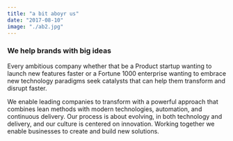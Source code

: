 ```yaml
---
title: "a bit aboyr us"
date: "2017-08-10"
image: "./ab2.jpg"
---
```


### We help brands with big ideas

Every ambitious company whether that be a Product startup wanting to launch new features faster or a Fortune 1000 enterprise wanting to embrace new technology paradigms seek catalysts that can help them transform and disrupt faster.

We enable leading companies to transform with a powerful approach that combines lean methods with modern technologies, automation, and continuous delivery. Our process is about evolving, in both technology and delivery, and our culture is centered on innovation. Working together we enable businesses to create and build new solutions.

